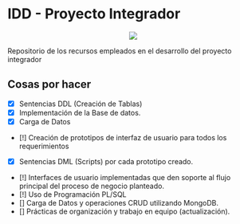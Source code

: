 # IDD - Proyecto Integrador
<p align="center">
  <img src="https://www.ulima.edu.pe/sites/default/files/styles/600x300/public/news/img/escudo_600x300-01_1.jpg?itok=0_61sHmS"/>
</p>
Repositorio de los recursos empleados en el desarrollo del proyecto integrador <br>

Cosas por hacer
---
- [x] Sentencias DDL (Creación de Tablas)
- [x] Implementación de la Base de datos.
- [x] Carga de Datos
- [!] Creación de prototipos de interfaz de usuario para todos los requerimientos
- [x] Sentencias DML (Scripts) por cada prototipo creado.
- [!] Interfaces de usuario implementadas que den soporte al flujo principal del proceso de negocio planteado.
- [!] Uso de Programación PL/SQL
- [] Carga de Datos y operaciones CRUD utilizando MongoDB.
- [] Prácticas de organización y trabajo en equipo (actualización).   
